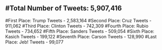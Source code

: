 #Total Number of Tweets: 5,907,416 
---
#First Place: Trump Tweets - 2,583,164
#Second Place: Cruz Tweets - 911,062
#Third Place: Clinton Tweets - 742,309
#Fourth Place: Rubio Tweets - 734,652
#Fifth Place: Sanders Tweets - 509,054
#Sixth Place: Kasich Tweets - 199,122
#Seventh Place: Carson Tweets - 128,990
#Last Place: Jeb! Tweets - 99,077
